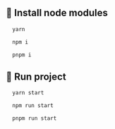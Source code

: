 ## 🧙 Install node modules 
```bash
  yarn 
```
```bash
  npm i
```
```bash
  pnpm i
```

## 🦿 Run project  
```bash
  yarn start
```
```bash
  npm run start
```
```bash
  pnpm run start
```
